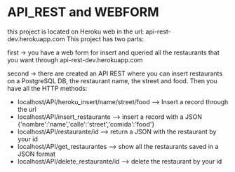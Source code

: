 # API_REST and WEBFORM

this project is located on Heroku web in the url: api-rest-dev.herokuapp.com
This project has two parts:

first -> you have a web form for insert and queried all the restaurants that you want through api-rest-dev.herokuapp.com

second -> there are created an API REST where you can insert restaurants on a PostgreSQL DB, the restaurant name, the street and food. Then you have all the HTTP methods:
  - localhost/API/heroku_insert/name/street/food  --> Insert a record through the url
  - localhost/API/insert_restaurante --> insert a record with a JSON {'nombre':'name','calle':'street','comida':'food'}
  - localhost/API/restaurante/id --> return a JSON with the restaurant by your id 
  - localhost/API/get_restaurantes --> show all the restaurants saved in a JSON format
  - localhost/API/delete_restaurante/id --> delete the restaurant by your id


  
